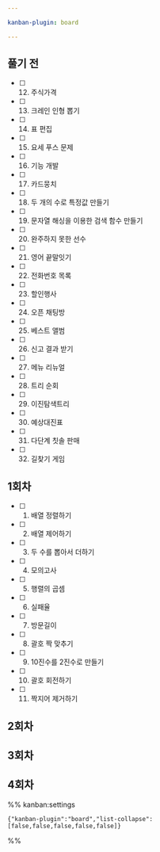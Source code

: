 ```yaml
---

kanban-plugin: board

---
```


## 풀기 전

- [ ] 12. 주식가격
- [ ] 13. 크레인 인형 뽑기
- [ ] 14. 표 편집
- [ ] 15. 요세 푸스 문제
- [ ] 16. 기능 개발
- [ ] 17. 카드뭉치
- [ ] 18. 두 개의 수로 특정값 만들기
- [ ] 19. 문자열 해싱을 이용한 검색 함수 만들기
- [ ] 20. 완주하지 못한 선수
- [ ] 21. 영어 끝말잇기
- [ ] 22. 전화번호 목록
- [ ] 23. 할인행사
- [ ] 24. 오픈 채팅방
- [ ] 25. 베스트 앨범
- [ ] 26. 신고 결과 받기
- [ ] 27. 메뉴 리뉴얼
- [ ] 28. 트리 순회
- [ ] 29. 이진탐색트리
- [ ] 30. 예상대진표
- [ ] 31. 다단계 칫솔 판매
- [ ] 32. 길찾기 게임


## 1회차

- [ ] 1. 배열 정렬하기
- [ ] 2. 배열 제어하기
- [ ] 3. 두 수를 뽑아서 더하기
- [ ] 4. 모의고사
- [ ] 5. 행렬의 곱셈
- [ ] 6. 실패율
- [ ] 7. 방문길이
- [ ] 8. 괄호 짝 맞추기
- [ ] 9. 10진수를 2진수로 만들기
- [ ] 10. 괄호 회전하기
- [ ] 11. 짝지어 제거하기


## 2회차



## 3회차



## 4회차





%% kanban:settings
```
{"kanban-plugin":"board","list-collapse":[false,false,false,false,false]}
```
%%